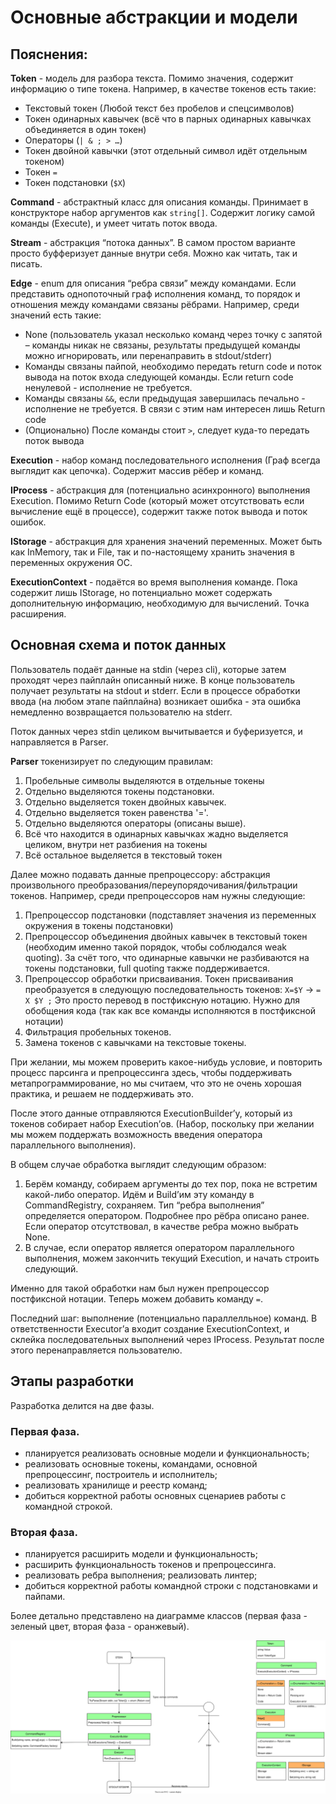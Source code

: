 # Основные абстракции и модели

## Пояснения:
**Token** - модель для разбора текста. Помимо значения, содержит информацию о типе токена. Например, в качестве токенов есть такие:
* Текстовый токен (Любой текст без пробелов и спецсимволов)
* Токен одинарных кавычек (всё что в парных одинарных кавычках объединяется в один токен)
* Операторы (`| & ; > …`)
* Токен двойной кавычки (этот отдельный символ идёт отдельным токеном)
* Токен `=`
* Токен подстановки (`$X`)

**Command** - абстрактный класс для описания команды. Принимает в конструкторе набор аргументов как `string[]`. Содержит логику самой команды (Execute), и умеет читать поток ввода.

**Stream** - абстракция “потока данных”. В самом простом варианте просто буфферизует данные внутри себя. Можно как читать, так и писать. 

**Edge** - enum для описания “ребра связи” между командами. Если представить однопоточный граф исполнения команд, то порядок и отношения между командами связаны рёбрами. Например, среди значений есть такие:
* None (пользователь указал несколько команд через точку с запятой – команды никак не связаны, результаты предыдущей команды можно игнорировать, или перенаправить в stdout/stderr)
* Команды связаны пайпой, необходимо передать return code и поток вывода на поток входа следующей команды. Если return code ненулевой - исполнение не требуется.
* Команды связаны `&&`, если предыдущая завершилась печально - исполнение не требуется. В связи с этим нам интересен лишь Return code
* (Опционально) После команды стоит `>`, следует куда-то передать поток вывода

**Execution** - набор команд последовательного исполнения (Граф всегда выглядит как цепочка). Содержит массив рёбер и команд.

**IProcess** - абстракция для (потенциально асинхронного) выполнения Execution. Помимо Return Code (который может отсутствовать если вычисление ещё в процессе), содержит также поток вывода и поток ошибок.

**IStorage** - абстракция для хранения значений переменных. Может быть как InMemory, так и File, так и по-настоящему хранить значения в переменных окружения ОС.

**ExecutionContext** - подаётся во время выполнения команде. Пока содержит лишь IStorage, но потенциально может содержать дополнительную информацию, необходимую для вычислений. Точка расширения.

## Основная схема и поток данных
Пользователь подаёт данные на stdin (через cli), которые затем проходят через пайплайн описанный ниже. В конце пользователь получает результаты на stdout и stderr.
Если в процессе обработки ввода (на любом этапе пайплайна) возникает ошибка - эта ошибка немедленно возвращается пользователю на stderr.

Поток данных через stdin целиком вычитывается и буферизуется, и направляется в Parser. 

**Parser** токенизирует по следующим правилам:
1. Пробельные символы выделяются в отдельные токены
2. Отдельно выделяются токены подстановки. 
3. Отдельно выделяется токен двойных кавычек.
4. Отдельно выделяется токен равенства '='.
5. Отдельно выделяются операторы (описаны выше).
6. Всё что находится в одинарных кавычках жадно выделяется целиком, внутри нет разбиения на токены
7. Всё остальное выделяется в текстовый токен

Далее можно подавать данные препроцессору: абстракция произвольного преобразования/переупорядочивания/фильтрации токенов.
Например, среди препроцессоров нам нужны следующие:
1. Препроцессор подстановки (подставляет значения из переменных окружения в токены подстановки)
2. Препроцессор объединения двойных кавычек в текстовый токен (необходим именно такой порядок, чтобы соблюдался weak quoting). За счёт того, что одинарные кавычки не разбиваются на токены подстановки, full quoting также поддерживается.
3. Препроцессор обработки присваивания. Токен присваивания преобразуется в следующую последовательность токенов: `X=$Y` -> `= X $Y ;`
Это просто перевод в постфиксную нотацию. Нужно для обобщения кода (так как все команды исполняются в постфиксной нотации)
4. Фильтрация пробельных токенов.
5. Замена токенов с кавычками на текстовые токены.

При желании, мы можем проверить какое-нибудь условие, и повторить процесс парсинга и препроцессинга здесь, чтобы поддерживать метапрограммирование, но мы считаем, что это не очень хорошая практика,
и решаем не поддерживать это.

После этого данные отправляются ExecutionBuilder’у, который из токенов собирает набор Execution’ов. (Набор, поскольку при желании мы можем поддержать возможность введения оператора параллельного выполнения).

В общем случае обработка выглядит следующим образом:
1. Берём команду, собираем аргументы до тех пор, пока не встретим какой-либо оператор. Идём и Build’им эту команду в CommandRegistry, сохраняем. Тип “ребра выполнения” определяется оператором. Подробнее про рёбра описано ранее.
Если оператор отсутствовал, в качестве ребра можно выбрать None.
1. В случае, если оператор является оператором параллельного выполнения, можем закончить текущий Execution, и начать строить следующий. 

Именно для такой обработки нам был нужен препроцессор постфиксной нотации. Теперь можем добавить команду `=`.

Последний шаг: выполнение (потенциально параллелльное) команд. В ответственности Executor’а входит создание ExecutionContext, и склейка последовательных выполнений через IProcess.
Результат после этого перенаправляется пользователю.
## Этапы разработки
Разработка делится на две фазы.
### Первая фаза. 
* планируется реализовать основные модели и функциональность;
* реализовать основные токены,  командами, основной препроцессинг, построитель и исполнитель;
* реализовать хранилище и реестр команд;
* добиться корректной работы основных сценариев работы с командной строкой.
### Вторая фаза. 
* планируется расширить модели и функциональность;
* расширить функциональность токенов и препроцессинга.
* реализовать ребра выполнения; реализовать линтер;
* добиться корректной работы командной строки с подстановками и пайпами.

Более детально представлено на диаграмме классов (первая фаза - зеленый цвет, вторая фаза - оранжевый).

![](Plan.svg)
